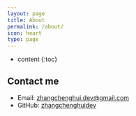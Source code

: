 ```yaml
---
layout: page
title: About
permalink: /about/
icon: heart
type: page
---
```


* content
{:toc}
## Contact me

- Email: zhangchenghui.dev@gmail.com
- GitHub: [zhangchenghuidev]( https://github.com/zhangchenghuidev/)


